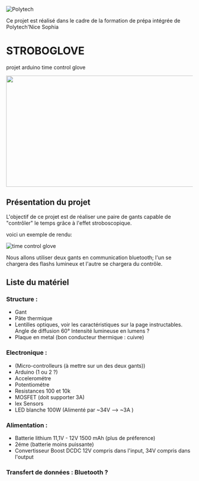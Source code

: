 

![Polytech](http://www.polytechnice.fr/jahia/jsp/jahia/templates/inc/img/polytech_nice-sophia.png)

Ce projet est réalisé dans le cadre de la formation de prépa intégrée de Polytech'Nice Sophia




# STROBOGLOVE
projet arduino time control glove 

<img src="https://i.makeagif.com/media/3-14-2017/wE9W5J.gif" width="600" height="300">
<!--https://i.makeagif.com/media/1-31-2017/7Gys2-.gif pour une meilleur qualité mais qui marche pas avec l'HTML-->


## Présentation du projet
L'objectif de ce projet est de réaliser une paire de gants capable de "contrôler" le temps grâce à l'effet stroboscopique.

voici un exemple de rendu: 

![time control glove](https://i.makeagif.com/media/1-11-2018/cPzc6O.gif)

Nous allons utiliser deux gants en communication bluetooth; l'un se chargera des flashs lumineux et l'autre se chargera du contrôle.

## Liste du matériel

### Structure : 

* Gant
* Pâte thermique 
* Lentilles optiques, voir les caractéristiques sur la page instructables. Angle de diffusion 60°   Intensité lumineuse en lumens ? 
* Plaque en metal (bon conducteur thermique : cuivre)
	
### Electronique : 

* (Micro-controlleurs (à mettre sur un des deux gants)) 
* Arduino (1 ou 2 ?) 
* Accelerométre 
* Potentiométre 
* Resistances 100 et 10k
* MOSFET (doit supporter 3A)
* lex Sensors 
* LED blanche 100W (Alimenté par ~34V --> ~3A )
	
### Alimentation : 

* Batterie lithium 11,1V - 12V   1500 mAh (plus de préference)
* 2éme (batterie moins puissante)
* Convertisseur Boost DCDC   12V compris dans l'input, 34V compris dans l'output
	
### Transfert de données : Bluetooth ?  
